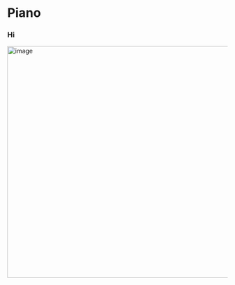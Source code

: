 ﻿# Piano
<H3> Hi </H3> 
<img width="822" height="528" alt="image" src="https://github.com/user-attachments/assets/6394d1ef-7ad9-4e98-bb32-5215f31ef07d" />






